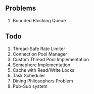 Problems
---------

1. Bounded Blocking Queue


Todo
-----

1. Thread-Safe Rate Limiter
2. Connection Pool Manager
3. Custom Thread Pool Implementation
4. Semaphore Implementation
5. Cache with Read/Write Locks
6. Task Scheduler
7. Dining Philosophers Problem
8. Pub-Sub system
